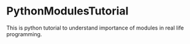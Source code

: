 # PythonModulesTutorial
This is python tutorial to understand importance of modules in real life programming.
